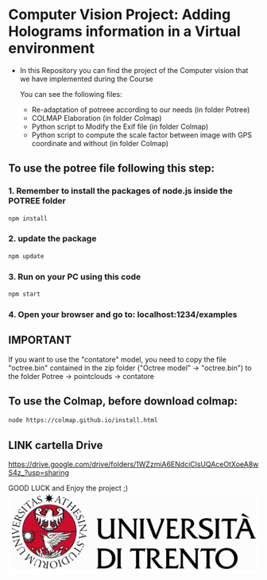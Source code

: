 
# Computer Vision Project: Adding Holograms information in a Virtual environment

* In this Repository you can find the project of the Computer vision that we have implemented during the Course
    
    You can see the following files:
    - Re-adaptation of potreee according to our needs (in folder Potree)
    - COLMAP Elaboration (in folder Colmap)
    - Python script to Modify the Exif file (in folder Colmap)
    - Python script to compute the scale factor between image with GPS coordinate and without (in folder Colmap)

## To use the potree file following this step:
### 1. Remember to install the packages of node.js inside the POTREE folder
```bash
npm install
```
### 2. update the package
```bash
npm update
```
### 3. Run on your PC using this code
```bash
npm start
```

### 4. Open your browser and go to: localhost:1234/examples

## IMPORTANT
If you want to use the "contatore" model, you need to copy the file "octree.bin" contained in the zip folder ("Octree model" -> "octree.bin") to the folder Potree -> pointclouds -> contatore

## To use the Colmap, before download colmap:
```bash
node https://colmap.github.io/install.html
```
## LINK cartella Drive
https://drive.google.com/drive/folders/1WZzmiA6ENdciClsUQAceOtXoeA8wS4z_?usp=sharing

GOOD LUCK and Enjoy the project ;)
![CV Progect](images/logo_uni.jpg)
